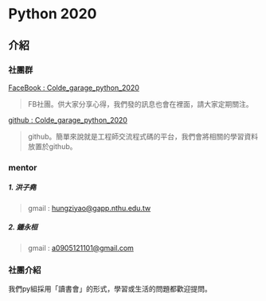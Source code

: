 # Python 2020
## 介紹
### 社團群
 [FaceBook : Colde_garage_python_2020](https://www.facebook.com/search/top?q=colde_garage_python_2020) 
> FB社團。供大家分享心得，我們發的訊息也會在裡面，請大家定期關注。 

 [github : Colde_garage_python_2020](https://github.com/erwin11115/Colde_garage_python_2020)
> github。簡單來說就是工程師交流程式碼的平台，我們會將相關的學習資料放置於github。
### mentor
##### 1. 洪子堯
> gmail : hungziyao@gapp.nthu.edu.tw 
##### 2. 鍾永桓
> gmail : a0905121101@gmail.com
### 社團介紹
 我們py組採用「讀書會」的形式，學習或生活的問題都歡迎提問。
 


